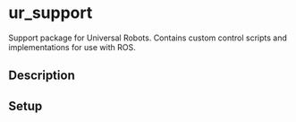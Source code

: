# ur_support

Support package for Universal Robots. Contains custom control scripts and implementations for use with ROS.

## Description

## Setup
